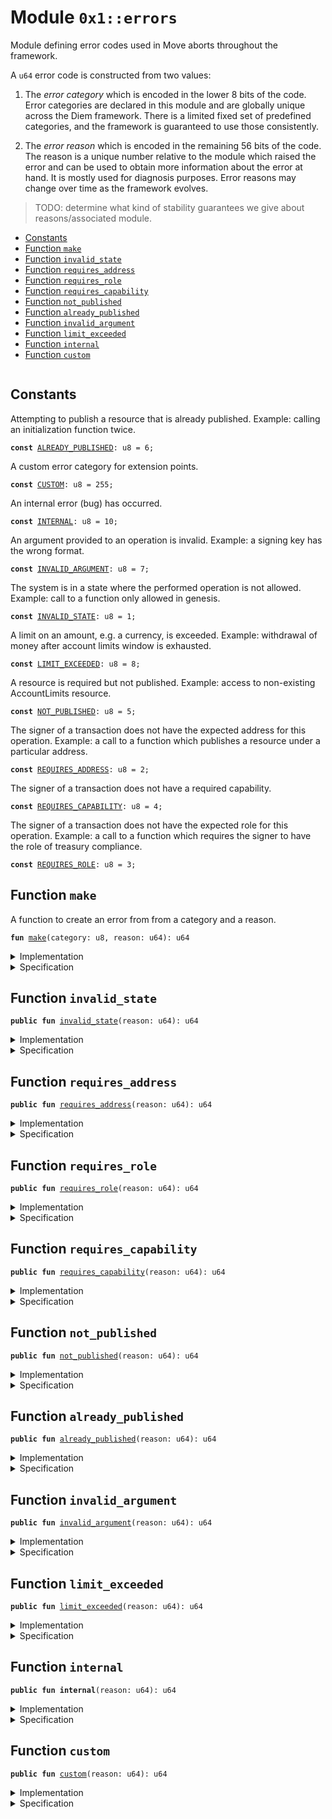 
<a id="0x1_errors"></a>

# Module `0x1::errors`

Module defining error codes used in Move aborts throughout the framework.

A <code>u64</code> error code is constructed from two values:

1. The *error category* which is encoded in the lower 8 bits of the code. Error categories are
declared in this module and are globally unique across the Diem framework. There is a limited
fixed set of predefined categories, and the framework is guaranteed to use those consistently.

2. The *error reason* which is encoded in the remaining 56 bits of the code. The reason is a unique
number relative to the module which raised the error and can be used to obtain more information about
the error at hand. It is mostly used for diagnosis purposes. Error reasons may change over time as the
framework evolves.

>TODO: determine what kind of stability guarantees we give about reasons/associated module.


-  [Constants](#@Constants_0)
-  [Function `make`](#0x1_errors_make)
-  [Function `invalid_state`](#0x1_errors_invalid_state)
-  [Function `requires_address`](#0x1_errors_requires_address)
-  [Function `requires_role`](#0x1_errors_requires_role)
-  [Function `requires_capability`](#0x1_errors_requires_capability)
-  [Function `not_published`](#0x1_errors_not_published)
-  [Function `already_published`](#0x1_errors_already_published)
-  [Function `invalid_argument`](#0x1_errors_invalid_argument)
-  [Function `limit_exceeded`](#0x1_errors_limit_exceeded)
-  [Function `internal`](#0x1_errors_internal)
-  [Function `custom`](#0x1_errors_custom)


<pre><code></code></pre>



<a id="@Constants_0"></a>

## Constants


<a id="0x1_errors_ALREADY_PUBLISHED"></a>

Attempting to publish a resource that is already published. Example: calling an initialization function
twice.


<pre><code><b>const</b> <a href="errors.md#0x1_errors_ALREADY_PUBLISHED">ALREADY_PUBLISHED</a>: u8 = 6;
</code></pre>



<a id="0x1_errors_CUSTOM"></a>

A custom error category for extension points.


<pre><code><b>const</b> <a href="errors.md#0x1_errors_CUSTOM">CUSTOM</a>: u8 = 255;
</code></pre>



<a id="0x1_errors_INTERNAL"></a>

An internal error (bug) has occurred.


<pre><code><b>const</b> <a href="errors.md#0x1_errors_INTERNAL">INTERNAL</a>: u8 = 10;
</code></pre>



<a id="0x1_errors_INVALID_ARGUMENT"></a>

An argument provided to an operation is invalid. Example: a signing key has the wrong format.


<pre><code><b>const</b> <a href="errors.md#0x1_errors_INVALID_ARGUMENT">INVALID_ARGUMENT</a>: u8 = 7;
</code></pre>



<a id="0x1_errors_INVALID_STATE"></a>

The system is in a state where the performed operation is not allowed. Example: call to a function only allowed
in genesis.


<pre><code><b>const</b> <a href="errors.md#0x1_errors_INVALID_STATE">INVALID_STATE</a>: u8 = 1;
</code></pre>



<a id="0x1_errors_LIMIT_EXCEEDED"></a>

A limit on an amount, e.g. a currency, is exceeded. Example: withdrawal of money after account limits window
is exhausted.


<pre><code><b>const</b> <a href="errors.md#0x1_errors_LIMIT_EXCEEDED">LIMIT_EXCEEDED</a>: u8 = 8;
</code></pre>



<a id="0x1_errors_NOT_PUBLISHED"></a>

A resource is required but not published. Example: access to non-existing AccountLimits resource.


<pre><code><b>const</b> <a href="errors.md#0x1_errors_NOT_PUBLISHED">NOT_PUBLISHED</a>: u8 = 5;
</code></pre>



<a id="0x1_errors_REQUIRES_ADDRESS"></a>

The signer of a transaction does not have the expected address for this operation. Example: a call to a function
which publishes a resource under a particular address.


<pre><code><b>const</b> <a href="errors.md#0x1_errors_REQUIRES_ADDRESS">REQUIRES_ADDRESS</a>: u8 = 2;
</code></pre>



<a id="0x1_errors_REQUIRES_CAPABILITY"></a>

The signer of a transaction does not have a required capability.


<pre><code><b>const</b> <a href="errors.md#0x1_errors_REQUIRES_CAPABILITY">REQUIRES_CAPABILITY</a>: u8 = 4;
</code></pre>



<a id="0x1_errors_REQUIRES_ROLE"></a>

The signer of a transaction does not have the expected  role for this operation. Example: a call to a function
which requires the signer to have the role of treasury compliance.


<pre><code><b>const</b> <a href="errors.md#0x1_errors_REQUIRES_ROLE">REQUIRES_ROLE</a>: u8 = 3;
</code></pre>



<a id="0x1_errors_make"></a>

## Function `make`

A function to create an error from from a category and a reason.


<pre><code><b>fun</b> <a href="errors.md#0x1_errors_make">make</a>(category: u8, reason: u64): u64
</code></pre>



<details>
<summary>Implementation</summary>


<pre><code><b>fun</b> <a href="errors.md#0x1_errors_make">make</a>(category: u8, reason: u64): u64 {
    (category <b>as</b> u64) + (reason &lt;&lt; 8)
}
</code></pre>



</details>

<details>
<summary>Specification</summary>



<pre><code><b>pragma</b> opaque = <b>true</b>;
<b>ensures</b> [concrete] result == category + (reason &lt;&lt; 8) % (1 &lt;&lt; 64);
<b>aborts_if</b> [abstract] <b>false</b>;
<b>ensures</b> [abstract] result == category;
</code></pre>



</details>

<a id="0x1_errors_invalid_state"></a>

## Function `invalid_state`



<pre><code><b>public</b> <b>fun</b> <a href="errors.md#0x1_errors_invalid_state">invalid_state</a>(reason: u64): u64
</code></pre>



<details>
<summary>Implementation</summary>


<pre><code><b>public</b> <b>fun</b> <a href="errors.md#0x1_errors_invalid_state">invalid_state</a>(reason: u64): u64 { <a href="errors.md#0x1_errors_make">make</a>(<a href="errors.md#0x1_errors_INVALID_STATE">INVALID_STATE</a>, reason) }
</code></pre>



</details>

<details>
<summary>Specification</summary>



<pre><code><b>pragma</b> opaque = <b>true</b>;
<b>aborts_if</b> <b>false</b>;
<b>ensures</b> result == <a href="errors.md#0x1_errors_INVALID_STATE">INVALID_STATE</a>;
</code></pre>



</details>

<a id="0x1_errors_requires_address"></a>

## Function `requires_address`



<pre><code><b>public</b> <b>fun</b> <a href="errors.md#0x1_errors_requires_address">requires_address</a>(reason: u64): u64
</code></pre>



<details>
<summary>Implementation</summary>


<pre><code><b>public</b> <b>fun</b> <a href="errors.md#0x1_errors_requires_address">requires_address</a>(reason: u64): u64 { <a href="errors.md#0x1_errors_make">make</a>(<a href="errors.md#0x1_errors_REQUIRES_ADDRESS">REQUIRES_ADDRESS</a>, reason) }
</code></pre>



</details>

<details>
<summary>Specification</summary>



<pre><code><b>pragma</b> opaque = <b>true</b>;
<b>aborts_if</b> <b>false</b>;
<b>ensures</b> result == <a href="errors.md#0x1_errors_REQUIRES_ADDRESS">REQUIRES_ADDRESS</a>;
</code></pre>



</details>

<a id="0x1_errors_requires_role"></a>

## Function `requires_role`



<pre><code><b>public</b> <b>fun</b> <a href="errors.md#0x1_errors_requires_role">requires_role</a>(reason: u64): u64
</code></pre>



<details>
<summary>Implementation</summary>


<pre><code><b>public</b> <b>fun</b> <a href="errors.md#0x1_errors_requires_role">requires_role</a>(reason: u64): u64 { <a href="errors.md#0x1_errors_make">make</a>(<a href="errors.md#0x1_errors_REQUIRES_ROLE">REQUIRES_ROLE</a>, reason) }
</code></pre>



</details>

<details>
<summary>Specification</summary>



<pre><code><b>pragma</b> opaque = <b>true</b>;
<b>aborts_if</b> <b>false</b>;
<b>ensures</b> result == <a href="errors.md#0x1_errors_REQUIRES_ROLE">REQUIRES_ROLE</a>;
</code></pre>



</details>

<a id="0x1_errors_requires_capability"></a>

## Function `requires_capability`



<pre><code><b>public</b> <b>fun</b> <a href="errors.md#0x1_errors_requires_capability">requires_capability</a>(reason: u64): u64
</code></pre>



<details>
<summary>Implementation</summary>


<pre><code><b>public</b> <b>fun</b> <a href="errors.md#0x1_errors_requires_capability">requires_capability</a>(reason: u64): u64 { <a href="errors.md#0x1_errors_make">make</a>(<a href="errors.md#0x1_errors_REQUIRES_CAPABILITY">REQUIRES_CAPABILITY</a>, reason) }
</code></pre>



</details>

<details>
<summary>Specification</summary>



<pre><code><b>pragma</b> opaque = <b>true</b>;
<b>aborts_if</b> <b>false</b>;
<b>ensures</b> result == <a href="errors.md#0x1_errors_REQUIRES_CAPABILITY">REQUIRES_CAPABILITY</a>;
</code></pre>



</details>

<a id="0x1_errors_not_published"></a>

## Function `not_published`



<pre><code><b>public</b> <b>fun</b> <a href="errors.md#0x1_errors_not_published">not_published</a>(reason: u64): u64
</code></pre>



<details>
<summary>Implementation</summary>


<pre><code><b>public</b> <b>fun</b> <a href="errors.md#0x1_errors_not_published">not_published</a>(reason: u64): u64 { <a href="errors.md#0x1_errors_make">make</a>(<a href="errors.md#0x1_errors_NOT_PUBLISHED">NOT_PUBLISHED</a>, reason) }
</code></pre>



</details>

<details>
<summary>Specification</summary>



<pre><code><b>pragma</b> opaque = <b>true</b>;
<b>aborts_if</b> <b>false</b>;
<b>ensures</b> result == <a href="errors.md#0x1_errors_NOT_PUBLISHED">NOT_PUBLISHED</a>;
</code></pre>



</details>

<a id="0x1_errors_already_published"></a>

## Function `already_published`



<pre><code><b>public</b> <b>fun</b> <a href="errors.md#0x1_errors_already_published">already_published</a>(reason: u64): u64
</code></pre>



<details>
<summary>Implementation</summary>


<pre><code><b>public</b> <b>fun</b> <a href="errors.md#0x1_errors_already_published">already_published</a>(reason: u64): u64 { <a href="errors.md#0x1_errors_make">make</a>(<a href="errors.md#0x1_errors_ALREADY_PUBLISHED">ALREADY_PUBLISHED</a>, reason) }
</code></pre>



</details>

<details>
<summary>Specification</summary>



<pre><code><b>pragma</b> opaque = <b>true</b>;
<b>aborts_if</b> <b>false</b>;
<b>ensures</b> result == <a href="errors.md#0x1_errors_ALREADY_PUBLISHED">ALREADY_PUBLISHED</a>;
</code></pre>



</details>

<a id="0x1_errors_invalid_argument"></a>

## Function `invalid_argument`



<pre><code><b>public</b> <b>fun</b> <a href="errors.md#0x1_errors_invalid_argument">invalid_argument</a>(reason: u64): u64
</code></pre>



<details>
<summary>Implementation</summary>


<pre><code><b>public</b> <b>fun</b> <a href="errors.md#0x1_errors_invalid_argument">invalid_argument</a>(reason: u64): u64 { <a href="errors.md#0x1_errors_make">make</a>(<a href="errors.md#0x1_errors_INVALID_ARGUMENT">INVALID_ARGUMENT</a>, reason) }
</code></pre>



</details>

<details>
<summary>Specification</summary>



<pre><code><b>pragma</b> opaque = <b>true</b>;
<b>aborts_if</b> <b>false</b>;
<b>ensures</b> result == <a href="errors.md#0x1_errors_INVALID_ARGUMENT">INVALID_ARGUMENT</a>;
</code></pre>



</details>

<a id="0x1_errors_limit_exceeded"></a>

## Function `limit_exceeded`



<pre><code><b>public</b> <b>fun</b> <a href="errors.md#0x1_errors_limit_exceeded">limit_exceeded</a>(reason: u64): u64
</code></pre>



<details>
<summary>Implementation</summary>


<pre><code><b>public</b> <b>fun</b> <a href="errors.md#0x1_errors_limit_exceeded">limit_exceeded</a>(reason: u64): u64 { <a href="errors.md#0x1_errors_make">make</a>(<a href="errors.md#0x1_errors_LIMIT_EXCEEDED">LIMIT_EXCEEDED</a>, reason) }
</code></pre>



</details>

<details>
<summary>Specification</summary>



<pre><code><b>pragma</b> opaque = <b>true</b>;
<b>aborts_if</b> <b>false</b>;
<b>ensures</b> result == <a href="errors.md#0x1_errors_LIMIT_EXCEEDED">LIMIT_EXCEEDED</a>;
</code></pre>



</details>

<a id="0x1_errors_internal"></a>

## Function `internal`



<pre><code><b>public</b> <b>fun</b> <b>internal</b>(reason: u64): u64
</code></pre>



<details>
<summary>Implementation</summary>


<pre><code><b>public</b> <b>fun</b> <b>internal</b>(reason: u64): u64 { <a href="errors.md#0x1_errors_make">make</a>(<a href="errors.md#0x1_errors_INTERNAL">INTERNAL</a>, reason) }
</code></pre>



</details>

<details>
<summary>Specification</summary>



<pre><code><b>pragma</b> opaque = <b>true</b>;
<b>aborts_if</b> <b>false</b>;
<b>ensures</b> result == <a href="errors.md#0x1_errors_INTERNAL">INTERNAL</a>;
</code></pre>



</details>

<a id="0x1_errors_custom"></a>

## Function `custom`



<pre><code><b>public</b> <b>fun</b> <a href="errors.md#0x1_errors_custom">custom</a>(reason: u64): u64
</code></pre>



<details>
<summary>Implementation</summary>


<pre><code><b>public</b> <b>fun</b> <a href="errors.md#0x1_errors_custom">custom</a>(reason: u64): u64 { <a href="errors.md#0x1_errors_make">make</a>(<a href="errors.md#0x1_errors_CUSTOM">CUSTOM</a>, reason) }
</code></pre>



</details>

<details>
<summary>Specification</summary>



<pre><code><b>pragma</b> opaque = <b>true</b>;
<b>aborts_if</b> <b>false</b>;
<b>ensures</b> result == <a href="errors.md#0x1_errors_CUSTOM">CUSTOM</a>;
</code></pre>



</details>
